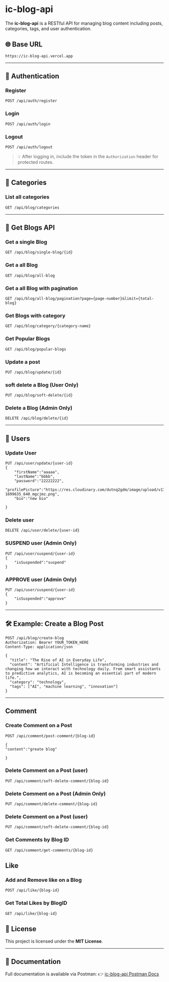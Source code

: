 # ic-blog-api

The **ic-blog-api** is a RESTful API for managing blog content including posts, categories, tags, and user authentication.

## 🌐 Base URL

```
https://ic-blog-api.vercel.app
```

---

## 🔐 Authentication

### Register
```http
POST /api/auth/register
```

### Login
```http
POST /api/auth/login
```

### Logout
```http
POST /api/auth/logout
```

> 💡 After logging in, include the token in the `Authorization` header for protected routes.

---

## 📂 Categories

### List all categories
```http
GET /api/blog/categories
```


---

## 📝 Get Blogs API


### Get a single Blog
```http
GET /api/blog/single-blog/{id}
```
### Get a all Blog
```http
GET /api/blog/all-blog
```
### Get a all Blog with pagination
```http
GET /api/blog/all-blog/pagination?page={page-number}&limit={total-blog}
```
### Get Blogs with category
```http
GET /api/blog/category/{category-name}
```
### Get Popular Blogs
```http
GET /api/blog/popular-blogs
```

### Update a post
```http
PUT /api/blog/update/{id}
```

### soft delete a Blog (User Only)
```http
PUT /api/blog/soft-delete/{id}
```
### Delete a Blog (Admin Only)
```http
DELETE /api/blog/delete/{id}
```

---

## 👤 Users

### Update User
```http
PUT /api/user/update/{user-id}
{
    "firstName":"aaaaa",
    "lastName":"bbbb",
    "password":"22222222",
    "profilePicture":"https://res.cloudinary.com/dutnq2gdm/image/upload/v1745864054/user-1699635_640_mgcjmz.png",
    "bio":"new bio"

}
```

### Delete user
```http
DELETE /api/user/delete/{user-id}
```
### SUSPEND user (Admin Only)
```http
PUT /api/user/suspend/{user-id}
{
    "isSuspended":"suspend"
}
```
### APPROVE user (Admin Only)
```http
PUT /api/user/suspend/{user-id}
{
    "isSuspended":"approve"
}

```

---

## 🛠️ Example: Create a Blog Post

```http
POST /api/blog/create-blog
Authorization: Bearer YOUR_TOKEN_HERE
Content-Type: application/json

{
  "title": "The Rise of AI in Everyday Life",
  "content": "Artificial Intelligence is transforming industries and changing how we interact with technology daily. From smart assistants to predictive analytics, AI is becoming an essential part of modern life.",
  "category": "technology",
  "tags": ["AI", "machine learning", "innovation"]
}
```

---

## Comment

### Create Comment on a Post
```http
POST /api/comment/post-comment/{blog-id}

{
"content":"greate blog"

}
```

### Delete Comment on a Post (user)
```http
PUT /api/comment/soft-delete-comment/{blog-id}

```
### Delete Comment on a Post (Admin Only)
```http
PUT /api/comment/delete-comment/{blog-id}

```
### Delete Comment on a Post (user)
```http
PUT /api/comment/soft-delete-comment/{blog-id}

```
### Get Comments by Blog ID
```http
GET /api/comment/get-comments/{blog-id}

```

## Like

### Add and Remove like on a Blog
```http
POST /api/like/{blog-id}

```


### Get Total Likes by BlogID
```http
GET /api/like/{blog-id}

```


## 📄 License

This project is licensed under the **MIT License**.

---

## 📘 Documentation

Full documentation is available via Postman:
👉 [ic-blog-api Postman Docs](https://documenter.getpostman.com/view/26622927/2sB2j4grj7)
